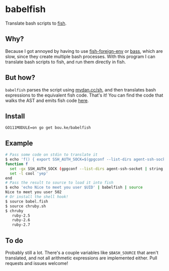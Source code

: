 # babelfish

Translate bash scripts to [fish](https://fishshell.com).

## Why?

Because I got annoyed by having to use [fish-foreign-env](https://github.com/oh-my-fish/plugin-foreign-env) or [bass](https://github.com/edc/bass), which are slow, since they create multiple bash processes. With this program I can translate bash scripts to fish, and run them directly in fish.

## But how?

`babelfish` parses the script using [mvdan.cc/sh](https://github.com/mvdan/sh), and then translates bash expressions to the equivalent fish code. That's it! You can find the code that walks the AST and emits fish code [here](https://github.com/bouk/babelfish/blob/master/translate/translate.go).

## Install

`GO111MODULE=on go get bou.ke/babelfish`

## Example

```sh
# Pass some code on stdin to translate it
$ echo 'f() { export SSH_AUTH_SOCK=$(gpgconf --list-dirs agent-ssh-socket); local cool=yep; }' | babelfish
function f
  set -gx SSH_AUTH_SOCK (gpgconf --list-dirs agent-ssh-socket | string collect; or echo)
  set -l cool 'yep'
end
# Pass the result to source to load it into fish
$ echo 'echo Nice to meet you user $UID' | babelfish | source
Nice to meet you user 502
# Or install the shell hook!
$ source babel.fish
$ source chruby.sh
$ chruby
   ruby-2.5
   ruby-2.6
   ruby-2.7
```

## To do

Probably still a lot. There's a couple variables like `$BASH_SOURCE` that aren't translated, and not all arithmetic expressions are implemented either. Pull requests and issues welcome!
